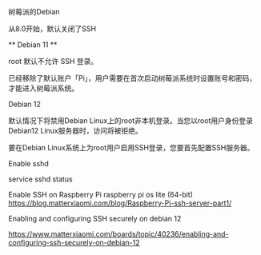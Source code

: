 
树莓派的Debian

从8.0开始，默认关闭了SSH

** Debian 11 **

root 默认不允许 SSH 登录。

已经移除了默认账户「Pi」，用户需要在首次启动树莓派系统时设置账号和密码，才能进入树莓派系统。


Debian 12

默认情况下将禁用Debian Linux上的root非本机登录。当您以root用户身份登录Debian12 Linux服务器时，访问将被拒绝。

要在Debian Linux系统上为root用户启用SSH登录，您要首先配置SSH服务器。


Enable sshd

service sshd status


Enable SSH on Raspberry Pi raspberry pi os lite (64-bit)
https://blog.matterxiaomi.com/blog/Raspberry-Pi-ssh-server-part1/






Enabling and configuring SSH securely on debian 12

https://www.matterxiaomi.com/boards/topic/40236/enabling-and-configuring-ssh-securely-on-debian-12


